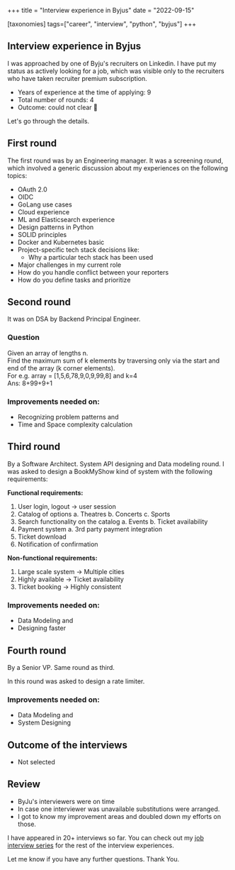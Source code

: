 +++
title = "Interview experience in Byjus"
date = "2022-09-15"

[taxonomies]
tags=["career", "interview", "python", "byjus"]
+++

## Interview experience in Byjus

I was approached by one of Byju's recruiters on Linkedin. I have put my status as actively looking for a job, which was visible only to the recruiters who have taken recruiter premium subscription.  

- Years of experience at the time of applying: 9
- Total number of rounds: 4
- Outcome: could not clear 🙂

Let's go through the details.

## First round

The first round was by an Engineering manager. It was a screening round, which involved a generic discussion about my experiences on the following topics:


- OAuth 2.0
- OIDC
- GoLang use cases
- Cloud experience
- ML and Elasticsearch experience
- Design patterns in Python
- SOLID principles
- Docker and Kubernetes basic
- Project-specific tech stack decisions like:
  - Why a particular tech stack has been used
- Major challenges in my current role
- How do you handle conflict between your reporters
- How do you define tasks and prioritize

## Second round

It was on DSA by Backend Principal Engineer.

### Question

Given an array of lengths n.  
Find the maximum sum of k elements by traversing only via the start and end of the array (k corner elements).  
For e.g. array = [1,5,6,78,9,0,9,99,8] and k=4  
Ans: 8+99+9+1

### Improvements needed on:

- Recognizing problem patterns and
- Time and Space complexity calculation

## Third round

By a Software Architect. System API designing and Data modeling round.
I was asked to design a BookMyShow kind of system with the following requirements:

**Functional requirements:**
1. User login, logout -> user session
2. Catalog of options
	a. Theatres
	b. Concerts
	c. Sports
3. Search functionality on the catalog
	a. Events
	b. Ticket availability
4. Payment system
	a. 3rd party payment integration
5. Ticket download
6. Notification of confirmation
 
**Non-functional requirements:**
1. Large scale system -> Multiple cities
2. Highly available -> Ticket availability
3. Ticket booking -> Highly consistent

### Improvements needed on:

- Data Modeling and
- Designing faster

## Fourth round

By a Senior VP. Same round as third.

In this round was asked to design a rate limiter.

### Improvements needed on:

- Data Modeling and
- System Designing

## Outcome of the interviews

- Not selected

## Review

- ByJu's interviewers were on time 
- In case one interviewer was unavailable substitutions were arranged.
- I got to know my improvement areas and doubled down my efforts on those.

I have appeared in 20+ interviews so far. You can check out my [job interview series](https://blog.soumendrak.com/series/job-interview) for the rest of the interview experiences.

Let me know if you have any further questions. Thank You.
